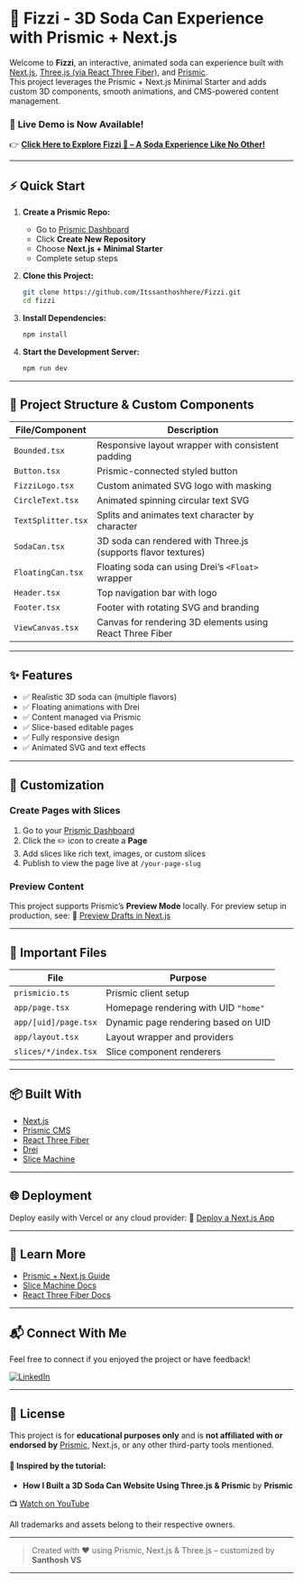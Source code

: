 
# 🥤 Fizzi - 3D Soda Can Experience with Prismic + Next.js

Welcome to **Fizzi**, an interactive, animated soda can experience built with [Next.js](https://nextjs.org/), [Three.js (via React Three Fiber)](https://docs.pmnd.rs/react-three-fiber), and [Prismic](https://prismic.io/).  
This project leverages the Prismic + Next.js Minimal Starter and adds custom 3D components, smooth animations, and CMS-powered content management.

### 🌟 **Live Demo is Now Available!**

👉 **[Click Here to Explore Fizzi 🍹 – A Soda Experience Like No Other!](https://fizzi-soda-for-gusty-people.vercel.app/)**

---

## ⚡ Quick Start

1. **Create a Prismic Repo:**
   - Go to [Prismic Dashboard](https://prismic.io/dashboard)
   - Click **Create New Repository**
   - Choose **Next.js + Minimal Starter**
   - Complete setup steps

2. **Clone this Project:**

   ```bash
   git clone https://github.com/Itssanthoshhere/Fizzi.git
   cd fizzi
   ````

3. **Install Dependencies:**

   ```bash
   npm install
   ```

4. **Start the Development Server:**

   ```bash
   npm run dev
   ```

---

## 🧱 Project Structure & Custom Components

| File/Component     | Description                                                   |
| ------------------ | ------------------------------------------------------------- |
| `Bounded.tsx`      | Responsive layout wrapper with consistent padding             |
| `Button.tsx`       | Prismic-connected styled button                               |
| `FizziLogo.tsx`    | Custom animated SVG logo with masking                         |
| `CircleText.tsx`   | Animated spinning circular text SVG                           |
| `TextSplitter.tsx` | Splits and animates text character by character               |
| `SodaCan.tsx`      | 3D soda can rendered with Three.js (supports flavor textures) |
| `FloatingCan.tsx`  | Floating soda can using Drei’s `<Float>` wrapper              |
| `Header.tsx`       | Top navigation bar with logo                                  |
| `Footer.tsx`       | Footer with rotating SVG and branding                         |
| `ViewCanvas.tsx`   | Canvas for rendering 3D elements using React Three Fiber      |

---

## ✨ Features

* ✅ Realistic 3D soda can (multiple flavors)
* ✅ Floating animations with Drei
* ✅ Content managed via Prismic
* ✅ Slice-based editable pages
* ✅ Fully responsive design
* ✅ Animated SVG and text effects

---

## 📝 Customization

### Create Pages with Slices

1. Go to your [Prismic Dashboard](https://prismic.io/dashboard)
2. Click the ✏️ icon to create a **Page**
3. Add slices like rich text, images, or custom slices
4. Publish to view the page live at `/your-page-slug`

### Preview Content

This project supports Prismic’s **Preview Mode** locally. For preview setup in production, see:
🔗 [Preview Drafts in Next.js](https://prismic.io/docs/technologies/preview-content-nextjs)

---

## 📂 Important Files

| File                 | Purpose                              |
| -------------------- | ------------------------------------ |
| `prismicio.ts`       | Prismic client setup                 |
| `app/page.tsx`       | Homepage rendering with UID `"home"` |
| `app/[uid]/page.tsx` | Dynamic page rendering based on UID  |
| `app/layout.tsx`     | Layout wrapper and providers         |
| `slices/*/index.tsx` | Slice component renderers            |

---

## 📦 Built With

* [Next.js](https://nextjs.org/)
* [Prismic CMS](https://prismic.io/)
* [React Three Fiber](https://docs.pmnd.rs/react-three-fiber)
* [Drei](https://github.com/pmndrs/drei)
* [Slice Machine](https://prismic.io/slice-machine)

---

## 🌐 Deployment

Deploy easily with Vercel or any cloud provider:
📘 [Deploy a Next.js App](https://prismic.io/docs/technologies/deploy-nextjs)

---

## 🧠 Learn More

* [Prismic + Next.js Guide](https://prismic.io/docs/technologies/nextjs)
* [Slice Machine Docs](https://prismic.io/docs/technologies/model-content-nextjs)
* [React Three Fiber Docs](https://docs.pmnd.rs/react-three-fiber)

---

## 📬 Connect With Me

Feel free to connect if you enjoyed the project or have feedback!

[![LinkedIn](https://img.shields.io/badge/LinkedIn-Connect-blue?style=flat\&logo=linkedin)](https://www.linkedin.com/in/thesanthoshvs)

---

## 📄 License

This project is for **educational purposes only** and is **not affiliated with or endorsed by** [Prismic](https://www.linkedin.com/company/prismic-io/), Next.js, or any other third-party tools mentioned.

#### 🎥 Inspired by the tutorial:

* **How I Built a 3D Soda Can Website Using Three.js & Prismic** by **Prismic**

📺 [Watch on YouTube](https://youtu.be/RKQqrNyAC6k?si=bT-Wfq4iwJbj6ExW)

All trademarks and assets belong to their respective owners.

---

> Created with ❤️ using Prismic, Next.js & Three.js – customized by **Santhosh VS**

---
